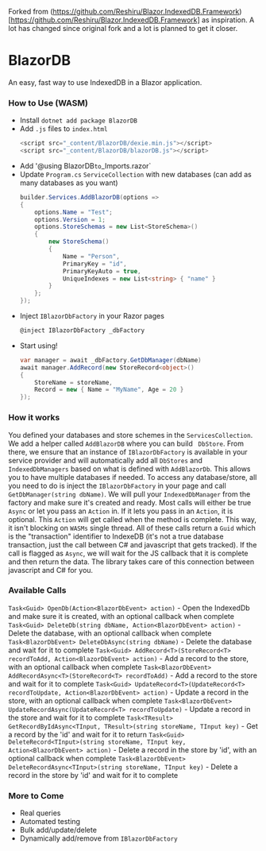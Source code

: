 Forked from (https://github.com/Reshiru/Blazor.IndexedDB.Framework)[https://github.com/Reshiru/Blazor.IndexedDB.Framework] as inspiration.  A lot has changed since original fork and a lot is planned to get it closer.

# BlazorDB

An easy, fast way to use IndexedDB in a Blazor application.

### How to Use (WASM)
 - Install `dotnet add package BlazorDB`
 - Add `.js` files to `index.html`
    ```js
    <script src="_content/BlazorDB/dexie.min.js"></script>
    <script src="_content/BlazorDB/blazorDB.js"></script>
    ```
 - Add '@using BlazorDB` to `_Imports.razor`
 - Update `Program.cs` `ServiceCollection` with new databases (can add as many databases as you want)
    ```c#
    builder.Services.AddBlazorDB(options =>
    {
        options.Name = "Test";
        options.Version = 1;
        options.StoreSchemas = new List<StoreSchema>()
        {
            new StoreSchema()
            {
                Name = "Person",
                PrimaryKey = "id",
                PrimaryKeyAuto = true,
                UniqueIndexes = new List<string> { "name" }
            }
        };
    });
    ```
 - Inject `IBlazorDbFactory` in your Razor pages
    ```c#
    @inject IBlazorDbFactory _dbFactory
    ```
 - Start using!
    ```c#
    var manager = await _dbFactory.GetDbManager(dbName)
    await manager.AddRecord(new StoreRecord<object>()
    {
        StoreName = storeName,
        Record = new { Name = "MyName", Age = 20 }
    });
    ```

### How it works
You defined your databases and store schemes in the `ServicesCollection`.  We add a helper called `AddBlazorDB` where you can build ` DbStore`.  From there, we ensure that an instance of `IBlazorDbFactory` is available in your service provider and will automatically add all `DbStores` and `IndexedDbManagers` based on what is defined with `AddBlazorDb`.  This allows you to have multiple databases if needed.
To access any database/store, all you need to do is inject the `IBlazorDbFactory` in your page and call `GetDbManager(string dbName)`.  We will pull your `IndexedDbManager` from the factory and make sure it's created and ready.
Most calls will either be true `Async` or let you pass an `Action` in.  If it lets you pass in an `Action`, it is optional.  This `Action` will get called when the method is complete.  This way, it isn't blocking on `WASMs` single thread.  All of these calls return a `Guid` which is the "transaction" identifier to IndexeDB (it's not a true database transaction, just the call between C# and javascript that gets tracked).
If the call is flagged as `Async`, we will wait for the JS callback that it is complete and then return the data.  The library takes care of this connection between javascript and C# for you.

### Available Calls
`Task<Guid> OpenDb(Action<BlazorDbEvent> action)` - Open the IndexedDb and make sure it is created, with an optional callback when complete
`Task<Guid> DeleteDb(string dbName, Action<BlazorDbEvent> action)` - Delete the database, with an optional callback when complete
`Task<BlazorDbEvent> DeleteDbAsync(string dbName)` - Delete the database and wait for it to complete
`Task<Guid> AddRecord<T>(StoreRecord<T> recordToAdd, Action<BlazorDbEvent> action)` - Add a record to the store, with an optional callback when complete
`Task<BlazorDbEvent> AddRecordAsync<T>(StoreRecord<T> recordToAdd)` - Add a record to the store and wait for it to complete
`Task<Guid> UpdateRecord<T>(UpdateRecord<T> recordToUpdate, Action<BlazorDbEvent> action)` - Update a record in the store, with an optional callback when complete
`Task<BlazorDbEvent> UpdateRecordAsync(UpdateRecord<T> recordToUpdate)` - Update a record in the store and wait for it to complete
`Task<TResult> GetRecordByIdAsync<TInput, TResult>(string storeName, TInput key)` - Get a record by the 'id' and wait for it to return
`Task<Guid> DeleteRecord<TInput>(string storeName, TInput key, Action<BlazorDbEvent> action)` - Delete a record in the store by 'id', with an optional callback when complete
`Task<BlazorDbEvent> DeleteRecordAsync<TInput>(string storeName, TInput key)` - Delete a record in the store by 'id' and wait for it to complete

### More to Come
 - Real queries
 - Automated testing
 - Bulk add/update/delete
 - Dynamically add/remove from `IBlazorDbFactory`